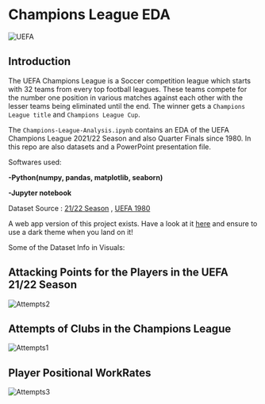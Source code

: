 # Champions League EDA

![UEFA](https://github.com/StormzzG/Champions-League/assets/142024535/04f00db8-ceb6-403c-9db9-9b2ec30e0032)

## Introduction

The UEFA Champions League is a Soccer competition league which starts with 32 teams from every top football leagues. These teams compete for the number one position in various matches against each other with the lesser teams being eliminated until the end. The winner gets a `Champions League title` and `Champions League Cup`.

The `Champions-League-Analysis.ipynb` contains an EDA of the UEFA Champions League 2021/22 Season and also Quarter Finals since 1980. In this repo are also datasets and a PowerPoint presentation file.

Softwares used:

**-Python(numpy, pandas, matplotlib, seaborn)**

**-Jupyter notebook**

Dataset Source : [21/22 Season](https://www.kaggle.com/datasets/azminetoushikwasi/ucl-202122-uefa-champions-league) , [UEFA 1980](https://www.kaggle.com/datasets/johnharshith/uefa-champions-league-quarter-finals-since-1980)

A web app version of this project exists.
Have a look at it [here](https://champions-app.streamlit.app/) and ensure to use a dark theme when you land on it!

Some of the Dataset Info in Visuals:

## Attacking Points for the Players in the UEFA 21/22 Season
![Attempts2](https://github.com/StormzzG/Champions-League/assets/142024535/67ec2d60-5ba2-4d5a-8120-9e8e36ebfd33)

## Attempts of Clubs in the Champions League
![Attempts1](https://github.com/StormzzG/Champions-League/assets/142024535/6f2ed911-9b02-467e-b58d-cf1e1bf8d079)

## Player Positional WorkRates
![Attempts3](https://github.com/StormzzG/Champions-League/assets/142024535/f8458fbd-26d2-425b-8417-5b13f6f387cb)












